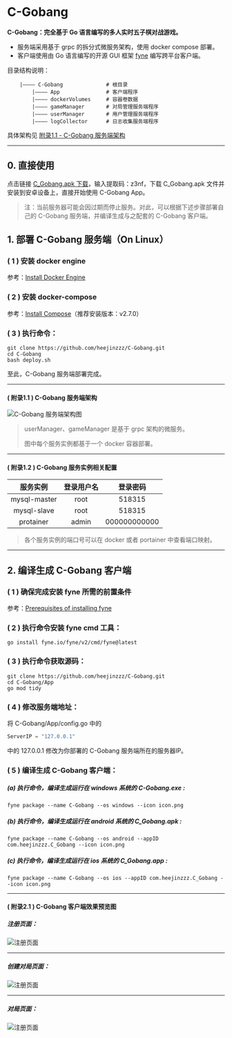 # C-Gobang
**C-Gobang：完全基于 Go 语言编写的多人实时五子棋对战游戏。**

* 服务端采用基于 grpc 的拆分式微服务架构，使用 docker compose 部署。
* 客户端使用由 Go 语言编写的开源 GUI 框架 [fyne](https://github.com/fyne-io/fyne) 编写跨平台客户端。


目录结构说明：

```
    |———— C-Gobang              # 根目录
        |———— App               # 客户端程序
        |———— dockerVolumes     # 容器卷数据
        |———— gameManager       # 对局管理服务端程序
        |———— userManager       # 用户管理服务端程序
        |———— logCollector      # 日志收集服务端程序
```

具体架构见 [附录1.1 - C-Gobang 服务端架构](#hover)

---

## 0. 直接使用
点击链接 [C_Gobang.apk 下载](https://pan.xunlei.com/s/VNCyoSPqTtkvTCYFWerEarHbA1)，输入提取码：z3nf，下载 C_Gobang.apk 文件并安装到安卓设备上，直接开始使用 C-Gobang App。

> 注：当前服务器可能会因过期而停止服务。对此，可以根据下述步骤部署自己的 C-Gobang 服务端，并编译生成与之配套的 C-Gobang 客户端。

## 1. 部署 C-Gobang 服务端（On Linux）
### ( 1 ) 安装 docker engine
参考：[Install Docker Engine](https://docs.docker.com/engine/install/)
### ( 2 ) 安装 docker-compose
参考：[Install Compose](https://docs.docker.com/compose/install/linux/)（推荐安装版本：v2.7.0）
### ( 3 ) 执行命令：
```shell
git clone https://github.com/heejinzzz/C-Gobang.git
cd C-Gobang
bash deploy.sh 
```
至此，C-Gobang 服务端部署完成。

---
#### <a id="hover" style="text-decoration:none">( 附录1.1 ) C-Gobang 服务端架构</a>

![C-Gobang 服务端架构图](architecture.png)
> userManager、gameManager 是基于 grpc 架构的微服务。
> 
> 图中每个服务实例都基于一个 docker 容器部署。

---
#### ( 附录1.2 ) C-Gobang 服务实例相关配置
| 服务实例 | 登录用户名 | 登录密码 |
| :---: | :---: | :---: |
| mysql-master | root | 518315 |
| mysql-slave | root | 518315 |
| protainer | admin | 000000000000 |

> 各个服务实例的端口号可以在 docker 或者 portainer 中查看端口映射。

---
## 2. 编译生成 C-Gobang 客户端
### ( 1 ) 确保完成安装 fyne 所需的前置条件
参考：[Prerequisites of installing fyne](https://developer.fyne.io/started/#prerequisites)
### ( 2 ) 执行命令安装 fyne cmd 工具：
```shell
go install fyne.io/fyne/v2/cmd/fyne@latest
```
### ( 3 ) 执行命令获取源码：
```shell
git clone https://github.com/heejinzzz/C-Gobang.git
cd C-Gobang/App
go mod tidy
```
### ( 4 ) 修改服务端地址：
将 C-Gobang/App/config.go 中的
```go
ServerIP = "127.0.0.1"
```
中的 127.0.0.1 修改为你部署的 C-Gobang 服务端所在的服务器IP。
### ( 5 ) 编译生成 C-Gobang 客户端：
##### (a) 执行命令，编译生成运行在 windows 系统的 C-Gobang.exe :

    fyne package --name C-Gobang --os windows --icon icon.png

##### (b) 执行命令，编译生成运行在 android 系统的 C_Gobang.apk :

    fyne package --name C-Gobang --os android --appID com.heejinzzz.C_Gobang --icon icon.png

##### (c) 执行命令，编译生成运行在 ios 系统的 C_Gobang.app :

    fyne package --name C-Gobang --os ios --appID com.heejinzzz.C_Gobang --icon icon.png

---
#### ( 附录2.1 ) C-Gobang 客户端效果预览图
##### 注册页面：
![注册页面](App/images/RegisterPage.png)

---
##### 创建对局页面：
![注册页面](App/images/MainPage.png)

---
##### 对局页面：
![注册页面](App/images/GamePage.png)